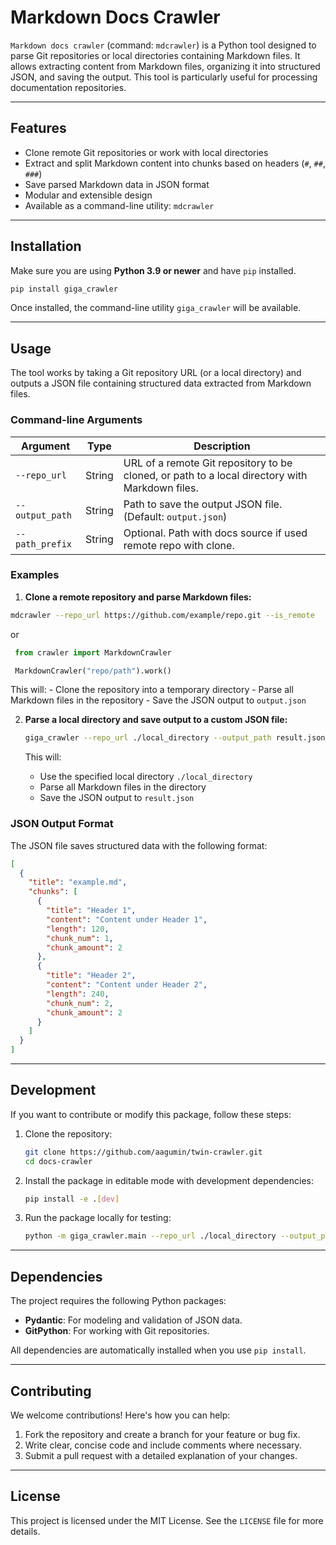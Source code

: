 # Markdown Docs Crawler

`Markdown docs crawler` (command: `mdcrawler`) is a Python tool designed to parse Git repositories or local directories
containing Markdown files. It allows extracting content from Markdown files, organizing it into structured JSON, and
saving the output. This tool is particularly useful for processing documentation repositories.

---

## Features

- Clone remote Git repositories or work with local directories
- Extract and split Markdown content into chunks based on headers (`#`, `##`, `###`)
- Save parsed Markdown data in JSON format
- Modular and extensible design
- Available as a command-line utility: `mdcrawler`

---

## Installation

Make sure you are using **Python 3.9 or newer** and have `pip` installed.

   ```bash
   pip install giga_crawler
   ```

Once installed, the command-line utility `giga_crawler` will be available.

---

## Usage

The tool works by taking a Git repository URL (or a local directory) and outputs a JSON file containing structured data
extracted from Markdown files.

### Command-line Arguments

| Argument        | Type   | Description                                                                                    |
|-----------------|--------|------------------------------------------------------------------------------------------------|
| `--repo_url`    | String | URL of a remote Git repository to be cloned, or path to a local directory with Markdown files. |
| `--output_path` | String | Path to save the output JSON file. (Default: `output.json`)                                    |
| `--path_prefix` | String | Optional. Path with docs source if used remote repo with clone.                                |

### Examples

1. **Clone a remote repository and parse Markdown files:**

```bash
mdcrawler --repo_url https://github.com/example/repo.git --is_remote
```
   or
   
```python
 from crawler import MarkdownCrawler

 MarkdownCrawler("repo/path").work()
   ```

   This will:
    - Clone the repository into a temporary directory
    - Parse all Markdown files in the repository
    - Save the JSON output to `output.json`

2. **Parse a local directory and save output to a custom JSON file:**

   ```bash
   giga_crawler --repo_url ./local_directory --output_path result.json
   ```

   This will:
    - Use the specified local directory `./local_directory`
    - Parse all Markdown files in the directory
    - Save the JSON output to `result.json`

### JSON Output Format

The JSON file saves structured data with the following format:

```json
[
  {
    "title": "example.md",
    "chunks": [
      {
        "title": "Header 1",
        "content": "Content under Header 1",
        "length": 120,
        "chunk_num": 1,
        "chunk_amount": 2
      },
      {
        "title": "Header 2",
        "content": "Content under Header 2",
        "length": 240,
        "chunk_num": 2,
        "chunk_amount": 2
      }
    ]
  }
]
```

---

## Development

If you want to contribute or modify this package, follow these steps:

1. Clone the repository:

   ```bash
   git clone https://github.com/aagumin/twin-crawler.git
   cd docs-crawler
   ```

2. Install the package in editable mode with development dependencies:

   ```bash
   pip install -e .[dev]
   ```

3. Run the package locally for testing:

   ```bash
   python -m giga_crawler.main --repo_url ./local_directory --output_path test_output.json
   ```

---

## Dependencies

The project requires the following Python packages:

- **Pydantic**: For modeling and validation of JSON data.
- **GitPython**: For working with Git repositories.

All dependencies are automatically installed when you use `pip install`.

---

## Contributing

We welcome contributions! Here's how you can help:

1. Fork the repository and create a branch for your feature or bug fix.
2. Write clear, concise code and include comments where necessary.
3. Submit a pull request with a detailed explanation of your changes.

---

## License

This project is licensed under the MIT License. See the `LICENSE` file for more details.
